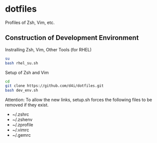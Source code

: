 dotfiles
========

Profiles of Zsh, Vim, etc.

Construction of Development Environment
---------------------------------------

Instralling Zsh, Vim, Other Tools (for RHEL)

```sh
su
bash rhel_su.sh
```

Setup of Zsh and Vim

```sh
cd
git clone https://github.com/d4i/dotfiles.git
bash dev_env.sh
```

Attention: To allow the new links, setup.sh forces the following files to be removed if they exist.

* ~/.zshrc
* ~/.zshenv
* ~/.zprofile
* ~/.vimrc
* ~/.gemrc
